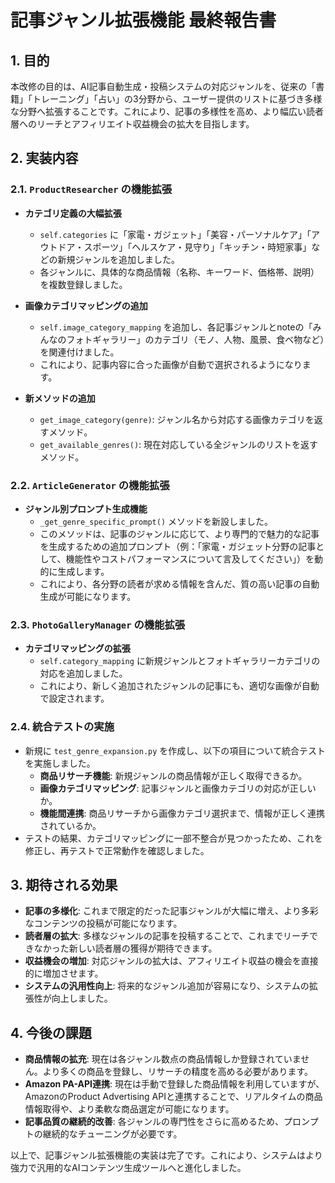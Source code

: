 # 記事ジャンル拡張機能 最終報告書

## 1. 目的

本改修の目的は、AI記事自動生成・投稿システムの対応ジャンルを、従来の「書籍」「トレーニング」「占い」の3分野から、ユーザー提供のリストに基づき多様な分野へ拡張することです。これにより、記事の多様性を高め、より幅広い読者層へのリーチとアフィリエイト収益機会の拡大を目指します。

## 2. 実装内容

### 2.1. `ProductResearcher` の機能拡張

- **カテゴリ定義の大幅拡張**
  - `self.categories` に「家電・ガジェット」「美容・パーソナルケア」「アウトドア・スポーツ」「ヘルスケア・見守り」「キッチン・時短家事」などの新規ジャンルを追加しました。
  - 各ジャンルに、具体的な商品情報（名称、キーワード、価格帯、説明）を複数登録しました。

- **画像カテゴリマッピングの追加**
  - `self.image_category_mapping` を追加し、各記事ジャンルとnoteの「みんなのフォトギャラリー」のカテゴリ（モノ、人物、風景、食べ物など）を関連付けました。
  - これにより、記事内容に合った画像が自動で選択されるようになります。

- **新メソッドの追加**
  - `get_image_category(genre)`: ジャンル名から対応する画像カテゴリを返すメソッド。
  - `get_available_genres()`: 現在対応している全ジャンルのリストを返すメソッド。

### 2.2. `ArticleGenerator` の機能拡張

- **ジャンル別プロンプト生成機能**
  - `_get_genre_specific_prompt()` メソッドを新設しました。
  - このメソッドは、記事のジャンルに応じて、より専門的で魅力的な記事を生成するための追加プロンプト（例：「家電・ガジェット分野の記事として、機能性やコストパフォーマンスについて言及してください」）を動的に生成します。
  - これにより、各分野の読者が求める情報を含んだ、質の高い記事の自動生成が可能になります。

### 2.3. `PhotoGalleryManager` の機能拡張

- **カテゴリマッピングの拡張**
  - `self.category_mapping` に新規ジャンルとフォトギャラリーカテゴリの対応を追加しました。
  - これにより、新しく追加されたジャンルの記事にも、適切な画像が自動で設定されます。

### 2.4. 統合テストの実施

- 新規に `test_genre_expansion.py` を作成し、以下の項目について統合テストを実施しました。
  - **商品リサーチ機能**: 新規ジャンルの商品情報が正しく取得できるか。
  - **画像カテゴリマッピング**: 記事ジャンルと画像カテゴリの対応が正しいか。
  - **機能間連携**: 商品リサーチから画像カテゴリ選択まで、情報が正しく連携されているか。
- テストの結果、カテゴリマッピングに一部不整合が見つかったため、これを修正し、再テストで正常動作を確認しました。

## 3. 期待される効果

- **記事の多様化**: これまで限定的だった記事ジャンルが大幅に増え、より多彩なコンテンツの投稿が可能になります。
- **読者層の拡大**: 多様なジャンルの記事を投稿することで、これまでリーチできなかった新しい読者層の獲得が期待できます。
- **収益機会の増加**: 対応ジャンルの拡大は、アフィリエイト収益の機会を直接的に増加させます。
- **システムの汎用性向上**: 将来的なジャンル追加が容易になり、システムの拡張性が向上しました。

## 4. 今後の課題

- **商品情報の拡充**: 現在は各ジャンル数点の商品情報しか登録されていません。より多くの商品を登録し、リサーチの精度を高める必要があります。
- **Amazon PA-API連携**: 現在は手動で登録した商品情報を利用していますが、AmazonのProduct Advertising APIと連携することで、リアルタイムの商品情報取得や、より柔軟な商品選定が可能になります。
- **記事品質の継続的改善**: 各ジャンルの専門性をさらに高めるため、プロンプトの継続的なチューニングが必要です。

以上で、記事ジャンル拡張機能の実装は完了です。これにより、システムはより強力で汎用的なAIコンテンツ生成ツールへと進化しました。

